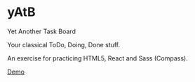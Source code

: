 yAtB
====

Yet Another Task Board

Your classical ToDo, Doing, Done stuff.

An exercise for practicing HTML5, React and Sass (Compass).

[Demo](http://jfaissolle.github.io/yAtB/)
